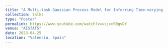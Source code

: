 ```yaml
---
title: "A Multi-task Gaussian Process Model for Inferring Time-varying Treatment Effects in Panel Data (Poster)"
collection: talks
type: "Poster"
permalink: https://www.youtube.com/watch?v=usjcnR0gvDY
venue: "AISTATS"
date: 2023-04-25
location: "Valencia, Spain"
---
```


